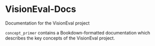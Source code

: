 # VisionEval-Docs

Documentation for the VisionEval project

`concept_primer` contains a Bookdown-formatted documentation which describes the key concepts of the VisionEval project.

